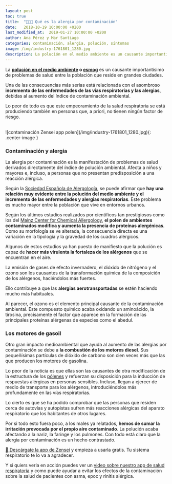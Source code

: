 ```yaml
---
layout: post
toc: true
title:  "🚗💨🤧 Qué es la alergia por contaminación"
date:   2018-10-19 10:00:00 +0200
last_modified_at:  2019-01-27 10:00:00 +0200
author: Ana Pérez y Mar Santiago
categories: contaminación, alergia, polución, síntomas
image: /img/industry-1761801_1280.jpg
description: La polución en el medio ambiente es un causante importantísimo de problemas de salud entre la población que reside en grandes ciudades. Una de las consecuencias más serias está relacionada con el asombroso...
---
```


La **[polución en el medio ambiente](http://www.who.int/topics/air_pollution/es/) o [esmog](https://es.wikipedia.org/wiki/Esmog)** es un causante importantísimo de problemas de salud entre la población que reside en grandes ciudades. 

Una de las consecuencias más serias está relacionada con el asombroso **incremento de las enfermedades de las vías respiratorias y las alergias**, debidas al aumento del índice de contaminación ambiental.

Lo peor de todo es que este empeoramiento de la salud respiratoria se está produciendo también en personas que, a priori, no tienen ningún factor de riesgo.

<br>
![contaminación Zensei app polen](/img/industry-1761801_1280.jpg){: .center-image }
<br>

### Contaminación y alergia

La alergia por contaminación es la manifestación de problemas de salud derivados directamente del índice de polución ambiental. Afecta a niños y mayores e, incluso, a personas que no presentan predisposición a una reacción alérgica.

Según la [Sociedad Española de Alergología](http://www.seaic.org/pacientes/preguntas-frecuentes/ambiente-y-alergia), se puede afirmar que **hay una relación muy evidente entre la polución del medio ambiente y el incremento de las enfermedades y alergias respiratorias**. Este problema es mucho mayor entre la población que vive en entornos urbanos.

Según los últimos estudios realizados por científicos tan prestigiosos como los del [Mainz Center for Chemical Allergology](https://www.mpic.de/en/news/press-information/news/what-impact-do-environmental-factors-have-on-allergies.html), **el polen de ambientes contaminados modifica y aumenta la presencia de proteínas alergénicas**. Como su morfología se ve alterada, la consecuencia directa es una variación en la tipología y la gravedad de los cuadros alérgicos.

Algunos de estos estudios ya han puesto de manifiesto que la polución es capaz de **hacer más virulenta la fortaleza de los alérgenos** que se encuentran en el aire. 

La emisión de gases de efecto invernadero, el dióxido de nitrógeno y el ozono son los causantes de la transformación química de la composición de los alérgenos, haciéndolos más fuertes. 

Ello contribuye a que las **alergias aerotransportadas** se estén haciendo mucho más habituales.

Al parecer, el ozono es el elemento principal causante de la contaminación ambiental. Este compuesto químico acaba oxidando un aminoácido, la tirosina, precisamente el factor que aparece en la formación de las principales proteínas alérgenas de especies como el abedul. 

### Los motores de gasoil

Otro gran impacto medioambiental que ayuda al aumento de las alergias por contaminación se debe a **la combustión de los motores diesel**. Sus pequeñísimas partículas de dióxido de carbono son cien veces más que las que producen los motores de gasolina.

Lo peor de la noticia es que ellas son las causantes de otra modificación de la estructura de los [pólenes](https://zenseiapp.com/blog/2018/04/25/cuales-sintomas-alergia-polen/) y refuerzan su disposición para la inducción de respuestas alérgicas en personas sensibles. Incluso, llegan a ejercer de medio de transporte para los alérgenos, introduciéndolos más profundamente en las vías respiratorias.  

Lo cierto es que se ha podido comprobar que las personas que residen cerca de autovías y autopistas sufren más reacciones alérgicas del aparato respiratorio que los habitantes de otros lugares.

Por si todo esto fuera poco, a los males ya relatados, **hemos de sumar la irritación provocada por el propio aire contaminado**. La polución acaba afectando a la nariz, la faringe y los pulmones. Con todo está claro que la alergia por contaminación es un hecho contrastado.

[📱 Descárgate la app de Zensei](https://zenseiapp.com) y empieza a usarla gratis. Tu sistema respiratorio te lo va a agradecer. 

Y si quiers verla en acción puedes ver un [video sobre nuestro app de salud respiratoria](https://zenseiapp.com/blog/2018/05/24/como-evitar-la-contaminacion-con-ayuda-la-tecnologia/) y como puede ayudar a evitar los efectos de la contaminación sobre la salud de pacientes con asma, epoc y rinitis alérgica.

